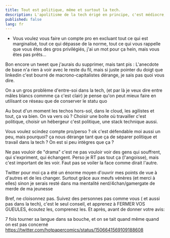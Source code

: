 ```yaml
---
title: Tout est politique, même et surtout la tech.
description: L'apolitisme de la tech érigé en principe, c'est médiocre, et ne pas vouloir de politique dans la tech, c'est comme vouloir l'éthique journalistique dans les jeux vidéos. Une excuse pour rester réactionnaires.
published: false
lang: fr
---
```


- Vous voulez vous faire un compte pro en excluant tout ce qui est marginalisé, tout ce qui dépasse de la norme, tout ce qui vous rappelle que vous êtes des gros privilégiés, j'ai un mot pour ça hein, mais vous êtes pas prêts...

Bon encore un tweet que j'aurais du supprimer, mais tant pis : L'anecdote de base n'a rien à voir avec le reste du fil, mais si juste pointer du doigt que linkedin c'est bourré de macrono-capitalistes dérange, je sais pas quoi vous dire.

On a un gros problème d'entre-soi dans la tech, (et par là je veux dire entre mâles blancs commme ça c'est clair) je pense qu'on peut mieux  faire en utilisant ce réseau que de conserver le statu quo

Au bout d'un moment les techos hors-sol, dans le cloud, les agilistes et tout, ça va bien. On va vers où ? Choisir une boite où travailler c'est politique, choisir un hébergeur c'est politique, une stack technique aussi.

Vous voulez scindez compte pro/perso ? ok c'est défendable moi aussi un peu, mais pourquoi? ça nous dérange tant que ça de séparer politique et travail dans la tech ? On est si peu intègres que ça ?

Ne pas vouloir de "drama" c'est ne pas vouloir voir des gens qui souffrent, qui s'expriment, qui échangent. Perso je RT pas tout ça (l'angoisse), mais c'est important de les voir. Faut pas se voiler la face comme dirait l'autre.

Twitter pour moi ça a été un énorme moyen d'ouvrir mes points de vue à d'autres et de les changer. Surtout grâce aux meufs vénères (et merci à elles) sinon je serais resté dans ma mentalité nerd/4chan/gamergate de merde de ma jeunesse

Bref, ne cloisonnez pas. Suivez des personnes pas comme vous ( et aussi pas dans la tech), c'est le seul conseil, et apprenez à FERMER VOS GUEULES, écoutez les, comprenez les. Et après, avant de donner votre avis: 

7 fois tourner sa langue dans sa bouche, et on se tait quand même quand on est pas concerné
https://twitter.com/hotpapercomics/status/1506641569109188608